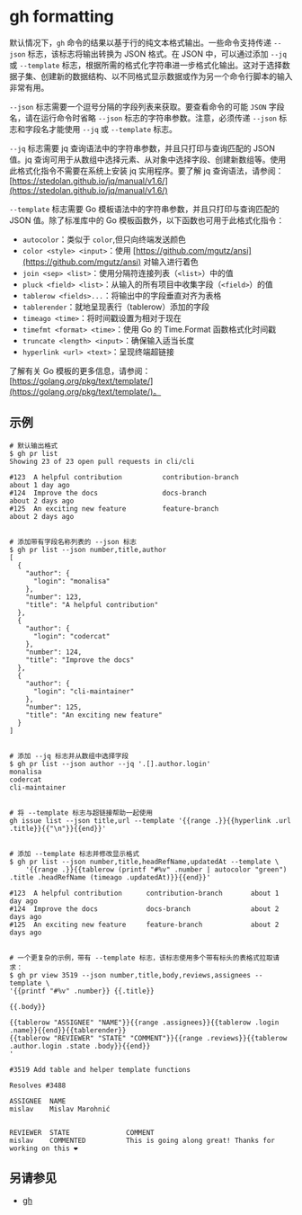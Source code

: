 # gh formatting

默认情况下，`gh` 命令的结果以基于行的纯文本格式输出。一些命令支持传递 `--json` 标志，该标志将输出转换为 JSON 格式。在 JSON 中，可以通过添加 `--jq` 或 `--template` 标志，根据所需的格式化字符串进一步格式化输出。这对于选择数据子集、创建新的数据结构、以不同格式显示数据或作为另一个命令行脚本的输入非常有用。

`--json` 标志需要一个逗号分隔的字段列表来获取。要查看命令的可能 `JSON` 字段名，请在运行命令时省略 `--json` 标志的字符串参数。注意，必须传递 `--json` 标志和字段名才能使用 `--jq` 或 `--template` 标志。

`--jq` 标志需要 jq 查询语法中的字符串参数，并且只打印与查询匹配的 JSON 值。jq 查询可用于从数组中选择元素、从对象中选择字段、创建新数组等。使用此格式化指令不需要在系统上安装 jq 实用程序。要了解 jq 查询语法，请参阅：[https://stedolan.github.io/jq/manual/v1.6/](https://stedolan.github.io/jq/manual/v1.6/)

`--template` 标志需要 Go 模板语法中的字符串参数，并且只打印与查询匹配的 JSON 值。除了标准库中的 Go 模板函数外，以下函数也可用于此格式化指令：

- `autocolor`：类似于 `color`,但只向终端发送颜色
- `color <style> <input>`：使用 [https://github.com/mgutz/ansi](https://github.com/mgutz/ansi) 对输入进行着色
- `join <sep> <list>`：使用分隔符连接列表（`<list>`）中的值
- `pluck <field> <list>`：从输入的所有项目中收集字段（`<field>`）的值
- `tablerow <fields>...`：将输出中的字段垂直对齐为表格
- `tablerender`：就地呈现表行（tablerow）添加的字段
- `timeago <time>`：将时间戳设置为相对于现在
- `timefmt <format> <time>`：使用 Go 的 Time.Format 函数格式化时间戳
- `truncate <length> <input>`：确保输入适当长度
- `hyperlink <url> <text>`：呈现终端超链接

了解有关 Go 模板的更多信息，请参阅：[https://golang.org/pkg/text/template/](https://golang.org/pkg/text/template/)。

## 示例

```
# 默认输出格式
$ gh pr list
Showing 23 of 23 open pull requests in cli/cli

#123  A helpful contribution          contribution-branch              about 1 day ago
#124  Improve the docs                docs-branch                      about 2 days ago
#125  An exciting new feature         feature-branch                   about 2 days ago


# 添加带有字段名称列表的 --json 标志
$ gh pr list --json number,title,author
[
  {
	"author": {
	  "login": "monalisa"
	},
	"number": 123,
	"title": "A helpful contribution"
  },
  {
	"author": {
	  "login": "codercat"
	},
	"number": 124,
	"title": "Improve the docs"
  },
  {
	"author": {
	  "login": "cli-maintainer"
	},
	"number": 125,
	"title": "An exciting new feature"
  }
]


# 添加 --jq 标志并从数组中选择字段
$ gh pr list --json author --jq '.[].author.login'
monalisa
codercat
cli-maintainer


# 将 --template 标志与超链接帮助一起使用
gh issue list --json title,url --template '{{range .}}{{hyperlink .url .title}}{{"\n"}}{{end}}'


# 添加 --template 标志并修改显示格式
$ gh pr list --json number,title,headRefName,updatedAt --template \
	'{{range .}}{{tablerow (printf "#%v" .number | autocolor "green") .title .headRefName (timeago .updatedAt)}}{{end}}'

#123  A helpful contribution      contribution-branch       about 1 day ago
#124  Improve the docs            docs-branch               about 2 days ago
#125  An exciting new feature     feature-branch            about 2 days ago


# 一个更复杂的示例，带有 --template 标志，该标志使用多个带有标头的表格式拉取请求：
$ gh pr view 3519 --json number,title,body,reviews,assignees --template \
'{{printf "#%v" .number}} {{.title}}

{{.body}}

{{tablerow "ASSIGNEE" "NAME"}}{{range .assignees}}{{tablerow .login .name}}{{end}}{{tablerender}}
{{tablerow "REVIEWER" "STATE" "COMMENT"}}{{range .reviews}}{{tablerow .author.login .state .body}}{{end}}
'

#3519 Add table and helper template functions

Resolves #3488

ASSIGNEE  NAME
mislav    Mislav Marohnić


REVIEWER  STATE              COMMENT
mislav    COMMENTED          This is going along great! Thanks for working on this ❤️
```

## 另请参见

- [gh](/gh)